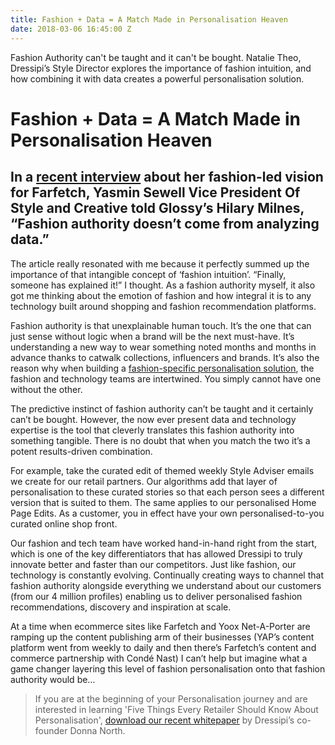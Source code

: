 ```yaml
---
title: Fashion + Data = A Match Made in Personalisation Heaven
date: 2018-03-06 16:45:00 Z
---
```


Fashion Authority can't be taught and it can't be bought. Natalie Theo, Dressipi’s Style Director explores the importance of fashion intuition, and how combining it with data creates a powerful personalisation solution.

# Fashion + Data  = A Match Made in Personalisation Heaven

## In a [recent interview](http://www.glossy.co/ecommerce/farfetchs-vp-of-creative-yasmin-sewell-fashion-authority-doesnt-come-from-analyzing-data) about her fashion-led vision for Farfetch, Yasmin Sewell Vice President Of Style and Creative told Glossy’s Hilary Milnes, “Fashion authority doesn’t come from analyzing data.”

The article really resonated with me because it perfectly summed up the importance of that intangible concept of ‘fashion intuition’. “Finally, someone has explained it!” I thought. As a fashion authority myself, it also got me thinking about the emotion of fashion and how integral it is to any technology built around shopping and fashion recommendation platforms.

Fashion authority is that unexplainable human touch. It’s the one that can just sense without logic when a brand will be the next must-have. It’s understanding a new way to wear something noted months and months in advance thanks to catwalk collections, influencers and brands. It’s also the reason why when building a [fashion-specific personalisation solution](https://dressipi.com/fashion-specific-personalisation-case-study/), the fashion and technology teams are intertwined. You simply cannot have one without the other.

The predictive instinct of fashion authority can’t be taught and it certainly can’t be bought. However, the now ever present data and technology expertise is the tool that cleverly translates this fashion authority into something tangible. There is no doubt that when you match the two it’s a potent results-driven combination.

For example, take the curated edit of themed weekly Style Adviser emails we create for our retail partners. Our algorithms add that layer of personalisation to these curated stories so that each person sees a different version that is suited to them. The same applies to our personalised Home Page Edits. As a customer, you in effect have your own personalised-to-you curated online shop front.

Our fashion and tech team have worked hand-in-hand right from the start, which is one of the key differentiators that has allowed Dressipi to truly innovate better and faster than our competitors. Just like fashion, our technology is constantly evolving. Continually creating ways to channel that fashion authority alongside everything we understand about our customers (from our 4 million profiles) enabling us to deliver personalised fashion recommendations, discovery and inspiration at scale.

At a time when ecommerce sites like Farfetch and Yoox Net-A-Porter are ramping up the content publishing arm of their businesses (YAP’s content platform went from weekly to daily and then there’s Farfetch’s content and commerce partnership with Condé Nast) I can’t help but imagine what a game changer layering this level of fashion personalisation onto that fashion authority would be…

> If you are at the beginning of your Personalisation journey and are interested in learning 'Five Things Every Retailer Should Know About Personalisation', [download our recent whitepaper](https://dressipi.com/downloads/five-things-every-retailer-should-know-about-personalisation-whitepaper/) by Dressipi’s co-founder Donna North.